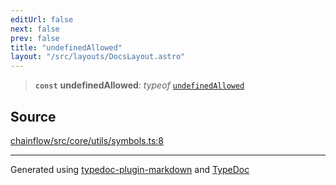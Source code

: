 ```yaml
---
editUrl: false
next: false
prev: false
title: "undefinedAllowed"
layout: "/src/layouts/DocsLayout.astro"
---
```


> **`const`** **undefinedAllowed**: *typeof* [`undefinedAllowed`](/api/core/utils/symbols/variables/undefinedallowed/)

## Source

[chainflow/src/core/utils/symbols.ts:8](https://github.com/edwinlzs/chainflow/blob/99ff659/src/core/utils/symbols.ts#L8)

***

Generated using [typedoc-plugin-markdown](https://www.npmjs.com/package/typedoc-plugin-markdown) and [TypeDoc](https://typedoc.org/)
